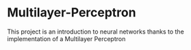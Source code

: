 # Multilayer-Perceptron
This project is an introduction to neural networks thanks to the implementation of a Multilayer Perceptron

